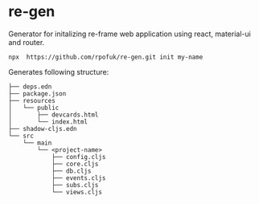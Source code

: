 # re-gen

Generator for initalizing re-frame web application using react, material-ui and router. 

```
npx  https://github.com/rpofuk/re-gen.git init my-name
```

Generates following structure:
```
├── deps.edn
├── package.json
├── resources
│   └── public
│       ├── devcards.html
│       └── index.html
├── shadow-cljs.edn
└── src
    └── main
        └── <project-name>
            ├── config.cljs
            ├── core.cljs
            ├── db.cljs
            ├── events.cljs
            ├── subs.cljs
            └── views.cljs

```


